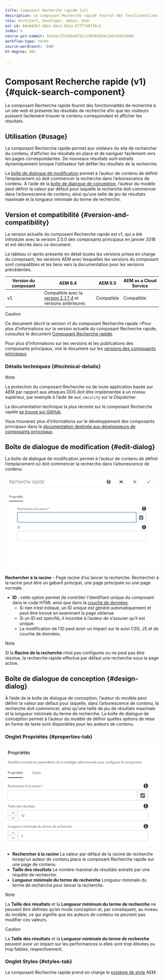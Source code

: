 ```yaml
---
title: Composant Recherche rapide (v1)
description: Le composant Recherche rapide fournit des fonctionnalités de recherche à un site web et présente les résultats de recherche afin que les visiteurs puissent effectuer des recherches sur le site et filtrer les résultats.
role: Architect, Developer, Admin, User
exl-id: 60a043b7-d82c-4bc1-b91a-b77f748f7bc2
index: n
source-git-commit: 92a3ec273a5be6751c1503835b9c2e5cbd61bb9e
workflow-type: tm+mt
source-wordcount: '646'
ht-degree: 98%

---
```



# Composant Recherche rapide (v1) {#quick-search-component}

Le composant Recherche rapide fournit des fonctionnalités de recherche à un site web et présente les résultats de recherche afin que les visiteurs puissent facilement trouver le contenu correspondant et afficher les résultats.

## Utilisation {#usage}

Le composant Recherche rapide permet aux visiteurs du site de rechercher du contenu, d’afficher les résultats en place et de naviguer facilement vers les pages correspondantes. De nouveaux résultats sont extraits dynamiquement lorsque l’utilisateur fait défiler les résultats de la recherche.

La [boîte de dialogue de modification](#edit-dialog) permet à l’auteur de contenu de définir l’emplacement où doit commencer la recherche dans l’arborescence de contenu. À l’aide de la [boîte de dialogue de conception](#design-dialog), l’auteur du modèle peut définir la valeur par défaut pour laquelle la recherche doit commencer dans l’arborescence de contenu, ainsi qu’une taille de jeu de résultats maximale et la longueur minimale du terme de recherche.

## Version et compatibilité {#version-and-compatibility}

La version actuelle du composant Recherche rapide est v1, qui a été introduite avec la version 2.0.0 des composants principaux en janvier 2018 et est décrite dans ce document.

Le tableau ci-après présente en détail toutes les versions prises en charge du composant, les versions AEM avec lesquelles les versions du composant sont compatibles et les liens vers la documentation pour les versions précédentes.

| Version du composant | AEM 6.4 | AEM 6.5 | AEM as a Cloud Service |
|--- |--- |--- |---|
| v1 | Compatible avec la <br>[version 2.17.4](/help/versions.md) et versions antérieures | Compatible | Compatible |

>[!CAUTION]
>
>Ce document décrit la version v1 du composant Recherche rapide.
>&#x200B;>Pour plus d’informations sur la version actuelle du composant Recherche rapide, consultez le document [Composant Recherche rapide](/help/components/quick-search.md).

Pour plus d’informations sur les versions et les publications des composants principaux, voir le document sur les [versions des composants principaux](/help/versions.md).

### Détails techniques {#technical-details}

>[!NOTE]
>
>La protection du composant Recherche ou de toute application basée sur AEM par rapport aux attaques DOS doit être implémentée à un niveau supérieur, par exemple à l’aide de `mod_security` sur le Dispatcher.

La documentation technique la plus récente sur le composant Recherche rapide [se trouve sur GitHub](https://adobe.com/go/aem_cmp_tech_search_v1_fr).

Vous trouverez plus d’informations sur le développement des composants principaux dans la [documentation destinée aux développeurs de composants principaux](/help/developing/overview.md).

## Boîte de dialogue de modification {#edit-dialog}

La boîte de dialogue de modification permet à l’auteur de contenu de définir l’emplacement où doit commencer la recherche dans l’arborescence de contenu.

![Boîte de dialogue de modification du composant Recherche rapide](/help/assets/quick-search-edit.png)

**Rechercher à la racine** - Page racine d’où lancer la recherche. Rechercher à la racine peut être un gabarit principal, une page principale ou une page normale.
* **ID** : cette option permet de contrôler l’identifiant unique du composant dans le code HTML ainsi que dans la [couche de données](/help/developing/data-layer/overview.md).
   * Si rien n’est indiqué, un ID unique est généré automatiquement et peut être trouvé en examinant la page obtenue.
   * Si un ID est spécifié, il incombe à l’auteur de s’assurer qu’il est unique.
   * La modification de l’ID peut avoir un impact sur le suivi CSS, JS et de couche de données.

>[!NOTE]
>
>Si la **Racine de la recherche** n’est pas configurée ou ne peut pas être résolue, la recherche rapide effectue par défaut une recherche sous la page active.

## Boîte de dialogue de conception {#design-dialog}

À l’aide de la boîte de dialogue de conception, l’auteur du modèle peut définir la valeur par défaut pour laquelle, dans l’arborescence de contenu, la recherche doit commencer, ainsi qu’une taille de jeu de résultats maximale et la longueur minimale du terme de recherche. La boîte de dialogue de conception permet à l’auteur du modèle de définir quelles options de mise en forme de texte sont disponibles pour les auteurs de contenu.

### Onglet Propriétés {#properties-tab}

![Boîte de dialogue de conception du composant Recherche rapide](/help/assets/quick-search-design.png)

* **Rechercher à la racine**
La valeur par défaut de la racine de recherche lorsqu’un auteur de contenu place le composant Recherche rapide sur une page de contenu.
* **Taille des résultats**
Le nombre maximal de résultats extraits par une requête de recherche.
* **Longueur minimale du terme de recherche**
Longueur minimale du terme de recherche pour lancer la recherche.

>[!NOTE]
>
>La **Taille des résultats** et la **Longueur minimum du terme de recherche** ne peuvent être définies qu’en mode conception et, par conséquent, au niveau du modèle, ce qui signifie que les auteurs de contenu ne peuvent pas modifier ces valeurs.

>[!CAUTION]
>
>La **Taille des résultats** et la **Longueur minimale du terme de recherche** peuvent avoir un impact sur les performances si elles sont trop élevées ou trop faibles, respectivement.

### Onglet Styles {#styles-tab}

Le composant Recherche rapide prend en charge le [système de style](/help/get-started/authoring.md#component-styling) AEM.
